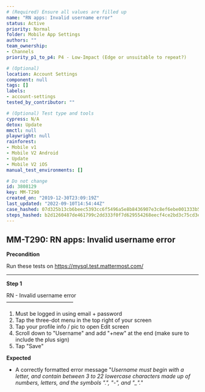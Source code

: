 ```yaml
---
# (Required) Ensure all values are filled up
name: "RN apps: Invalid username error"
status: Active
priority: Normal
folder: Mobile App Settings
authors: ""
team_ownership: 
- Channels
priority_p1_to_p4: P4 - Low-Impact (Edge or unsuitable to repeat?)

# (Optional)
location: Account Settings
component: null
tags: []
labels: 
- account-settings
tested_by_contributor: ""

# (Optional) Test type and tools
cypress: N/A
detox: Update
mmctl: null
playwright: null
rainforest: 
- Mobile v1
- Mobile V2 Android
- Update
- Mobile V2 iOS
manual_test_environments: []

# Do not change
id: 3808129
key: MM-T290
created_on: "2019-12-30T23:09:19Z"
last_updated: "2022-09-10T14:54:44Z"
case_hashed: 07d325b13cb6beec5393cc6f5496a5e8b8436907e3c8ef6ebe001333b5d1061c69f418be710f91a7db5fc52ffe77fe81
steps_hashed: b2d1260487de461799c2dd333f0f7d629554268eecf4ce2bd3c75cd3ed26bcac5d04da6df910edb1cc910c4d3db01fc6
---
```


<!-- (Auto-generated) Based on frontmatter's "key" and "name" -->

## MM-T290: RN apps: Invalid username error

**Precondition**

Run these tests on <https://mysql.test.mattermost.com/>

---

**Step 1**

RN - Invalid username error\
–––––––––––––––––––––––––

1. Must be logged in using email + password
2. Tap the three-dot menu in the top right of your screen
3. Tap your profile info / pic to open Edit screen
4. Scroll down to "Username" and add "+new" at the end (make sure to include the plus sign)
5. Tap "Save"

**Expected**

- A correctly formatted error message "_Username must begin with a letter, and contain between 3 to 22 lowercase characters made up of numbers, letters, and the symbols ".", "-", and "\_"._"
